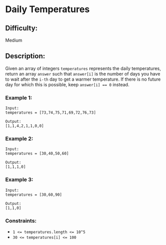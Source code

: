 # Daily Temperatures

## Difficulty: 
Medium

## Description: 
Given an array of integers `temperatures` represents the daily temperatures, return an array `answer` such that `answer[i]` is the number of days you have to wait after the `i-th` day to get a warmer temperature. If there is no future day for which this is possible, keep `answer[i] == 0` instead.

### Example 1:
```plaintext
Input:
temperatures = [73,74,75,71,69,72,76,73]

Output:
[1,1,4,2,1,1,0,0]
```

### Example 2:
```plaintext
Input:
temperatures = [30,40,50,60]

Output:
[1,1,1,0]
```

### Example 3:
```plaintext
Input:
temperatures = [30,60,90]

Output:
[1,1,0]
```

### Constraints:
- `1 <= temperatures.length <= 10^5`
- `30 <= temperatures[i] <= 100`